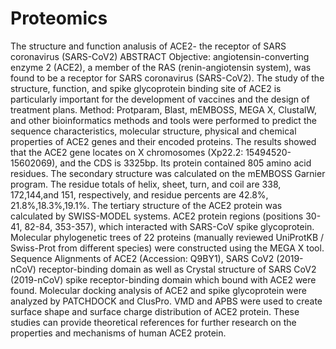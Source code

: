 # Proteomics
The structure and function analusis of ACE2- the receptor of SARS coronavirus (SARS-CoV2)
ABSTRACT
Objective: angiotensin-converting enzyme 2 (ACE2), a member of the RAS (renin-angiotensin system), was found to be a receptor for SARS coronavirus (SARS-CoV2).
The study of the structure, function, and spike glycoprotein binding site of ACE2 is particularly important for the development of vaccines and the design of treatment plans. 
Method: Protparam, Blast, mEMBOSS, MEGA X, ClustalW, and other bioinformatics methods and tools were performed to predict the sequence characteristics, molecular structure, physical and chemical properties of ACE2 genes and their encoded proteins. 
The results showed that the ACE2 gene locates on X chromosomes (Xp22.2: 15494520-15602069), and the CDS is 3325bp. Its protein contained 805 amino acid residues. 
The secondary structure was calculated on the mEMBOSS Garnier program. The residue totals of helix, sheet, turn, and coil are 338, 172,144,and 151, respectively, and residue percents are 42.8%, 21.8%,18.3%,19.1%. 
The tertiary structure of the ACE2 protein was calculated by SWISS-MODEL systems. ACE2 protein regions (positions 30-41, 82-84, 353-357), which interacted with SARS-CoV spike glycoprotein. 
Molecular phylogenetic trees of 22 proteins (manually reviewed UniProtKB / Swiss-Prot from different species) were constructed using the MEGA X tool. Sequence Alignments of ACE2 (Accession: Q9BY1), SARS CoV2 (2019-nCoV) receptor-binding domain as well as Crystal structure of SARS CoV2 (2019-nCoV) spike receptor-binding domain which bound with ACE2 were found. 
Molecular docking analysis of ACE2 and spike glycoprotein were analyzed by PATCHDOCK and ClusPro. VMD and APBS were used to create surface shape and surface charge distribution of ACE2 protein. 
These studies can provide theoretical references for further research on the properties and mechanisms of human ACE2 protein.
